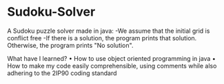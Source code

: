 # Sudoku-Solver

A Sudoku puzzle solver made in java:
-We assume that the initial grid is conflict free
-If there is a solution, the program prints that solution. Otherwise, the program prints "No
solution".

What have I learned?
• How to use object oriented programming in java
• How to make my code easily comprehensible, using comments while also adhering to the 2IP90 coding standard
